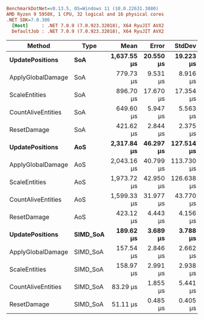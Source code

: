 ``` ini

BenchmarkDotNet=v0.13.5, OS=Windows 11 (10.0.22631.3880)
AMD Ryzen 9 5950X, 1 CPU, 32 logical and 16 physical cores
.NET SDK=7.0.306
  [Host]     : .NET 7.0.9 (7.0.923.32018), X64 RyuJIT AVX2
  DefaultJob : .NET 7.0.9 (7.0.923.32018), X64 RyuJIT AVX2


```
|             Method |     Type |        Mean |     Error |     StdDev |      Median | BranchInstructions/Op | CacheMisses/Op | BranchMispredictions/Op |   Gen0 | Allocated |
|------------------- |--------- |------------:|----------:|-----------:|------------:|----------------------:|---------------:|------------------------:|-------:|----------:|
|    **UpdatePositions** |      **SoA** | **1,637.55 μs** | **20.550 μs** |  **19.223 μs** | **1,635.93 μs** |             **4,941,427** |         **25,020** |                   **1,965** |      **-** |       **1 B** |
|  ApplyGlobalDamage |      SoA |   779.73 μs |  9.531 μs |   8.916 μs |   780.04 μs |             4,847,162 |         11,544 |                   1,732 |      - |       1 B |
|      ScaleEntities |      SoA |   896.70 μs | 17.670 μs |  17.354 μs |   891.94 μs |             3,895,213 |         10,986 |                   1,450 |      - |       1 B |
| CountAliveEntities |      SoA |   649.60 μs |  5.947 μs |   5.563 μs |   647.95 μs |             4,806,812 |         11,459 |                   1,629 |      - |       1 B |
|        ResetDamage |      SoA |   421.62 μs |  2.844 μs |   2.375 μs |   420.71 μs |             1,955,648 |          6,041 |                     700 |      - |         - |
|    **UpdatePositions** |      **AoS** | **2,317.84 μs** | **46.297 μs** | **127.514 μs** | **2,273.33 μs** |             **3,993,261** |         **43,695** |                   **1,939** |      **-** |       **2 B** |
|  ApplyGlobalDamage |      AoS | 2,043.16 μs | 40.799 μs | 113.730 μs | 1,988.61 μs |             4,960,033 |         48,396 |                   2,173 |      - |       2 B |
|      ScaleEntities |      AoS | 1,973.72 μs | 42.950 μs | 126.638 μs | 1,902.77 μs |             3,983,872 |         43,378 |                   1,847 |      - |       2 B |
| CountAliveEntities |      AoS | 1,599.33 μs | 31.977 μs |  43.770 μs | 1,581.46 μs |             4,940,983 |         46,851 |                   2,097 |      - |       1 B |
|        ResetDamage |      AoS |   423.12 μs |  4.443 μs |   4.156 μs |   420.64 μs |             1,955,746 |          5,215 |                     702 |      - |         - |
|    **UpdatePositions** | **SIMD_SoA** |   **189.62 μs** |  **3.689 μs** |   **3.788 μs** |   **189.51 μs** |             **1,138,385** |        **212,693** |                  **10,432** | **0.4883** |    **8607 B** |
|  ApplyGlobalDamage | SIMD_SoA |   157.54 μs |  2.846 μs |   2.662 μs |   157.56 μs |             1,123,061 |        122,268 |                   8,866 | 0.4883 |    9301 B |
|      ScaleEntities | SIMD_SoA |   158.97 μs |  2.991 μs |   2.938 μs |   158.87 μs |             1,121,012 |        124,985 |                   9,608 | 0.4883 |    8438 B |
| CountAliveEntities | SIMD_SoA |    83.29 μs |  1.855 μs |   5.441 μs |    81.55 μs |               976,616 |        125,354 |                   7,363 | 0.4883 |    9398 B |
|        ResetDamage | SIMD_SoA |    51.11 μs |  0.485 μs |   0.405 μs |    51.02 μs |               206,560 |         13,435 |                   3,270 | 0.4883 |    8307 B |

